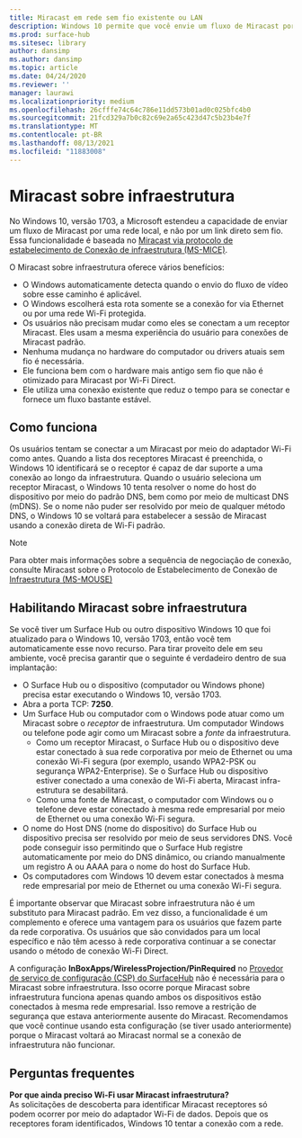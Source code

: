 ```yaml
---
title: Miracast em rede sem fio existente ou LAN
description: Windows 10 permite que você envie um fluxo de Miracast por uma rede local.
ms.prod: surface-hub
ms.sitesec: library
author: dansimp
ms.author: dansimp
ms.topic: article
ms.date: 04/24/2020
ms.reviewer: ''
manager: laurawi
ms.localizationpriority: medium
ms.openlocfilehash: 26cfffe74c64c786e11dd573b01ad0c025bfc4b0
ms.sourcegitcommit: 21fcd329a7b0c82c69e2a65c423d47c5b23b4e7f
ms.translationtype: MT
ms.contentlocale: pt-BR
ms.lasthandoff: 08/13/2021
ms.locfileid: "11883008"
---
```

# <a name="miracast-over-infrastructure"></a>Miracast sobre infraestrutura

No Windows 10, versão 1703, a Microsoft estendeu a capacidade de enviar um fluxo de Miracast por uma rede local, e não por um link direto sem fio. Essa funcionalidade é baseada no [Miracast via protocolo de estabelecimento de Conexão de infraestrutura (MS-MICE)](https://msdn.microsoft.com/library/mt796768.aspx).

O Miracast sobre infraestrutura oferece vários benefícios:

- O Windows automaticamente detecta quando o envio do fluxo de vídeo sobre esse caminho é aplicável.
- O Windows escolherá esta rota somente se a conexão for via Ethernet ou por uma rede Wi-Fi protegida.
- Os usuários não precisam mudar como eles se conectam a um receptor Miracast. Eles usam a mesma experiência do usuário para conexões de Miracast padrão.
- Nenhuma mudança no hardware do computador ou drivers atuais sem fio é necessária.
- Ele funciona bem com o hardware mais antigo sem fio que não é otimizado para Miracast por Wi-Fi Direct.
- Ele utiliza uma conexão existente que reduz o tempo para se conectar e fornece um fluxo bastante estável.


## <a name="how-it-works"></a>Como funciona

Os usuários tentam se conectar a um Miracast por meio do adaptador Wi-Fi como antes. Quando a lista dos receptores Miracast é preenchida, o Windows 10 identificará se o receptor é capaz de dar suporte a uma conexão ao longo da infraestrutura. Quando o usuário seleciona um receptor Miracast, o Windows 10 tenta resolver o nome do host do dispositivo por meio do padrão DNS, bem como por meio de multicast DNS (mDNS). Se o nome não puder ser resolvido por meio de qualquer método DNS, o Windows 10 se voltará para estabelecer a sessão de Miracast usando a conexão direta de Wi-Fi padrão.

> [!NOTE]
> Para obter mais informações sobre a sequência de negociação de conexão, consulte Miracast sobre o Protocolo de Estabelecimento de Conexão de [Infraestrutura (MS-MOUSE)](https://msdn.microsoft.com/library/mt796768.aspx)




## <a name="enabling-miracast-over-infrastructure"></a>Habilitando Miracast sobre infraestrutura 

Se você tiver um Surface Hub ou outro dispositivo Windows 10 que foi atualizado para o Windows 10, versão 1703, então você tem automaticamente esse novo recurso. Para tirar proveito dele em seu ambiente, você precisa garantir que o seguinte é verdadeiro dentro de sua implantação:

- O Surface Hub ou o dispositivo (computador ou Windows phone) precisa estar executando o Windows 10, versão 1703.
- Abra a porta TCP: **7250**.
- Um Surface Hub ou computador com o Windows pode atuar como um Miracast sobre o *receptor* de infraestrutura. Um computador Windows ou telefone pode agir como um Miracast sobre a *fonte* da infraestrutura.
    - Como um receptor Miracast, o Surface Hub ou o dispositivo deve estar conectado à sua rede corporativa por meio de Ethernet ou uma conexão Wi-Fi segura (por exemplo, usando WPA2-PSK ou segurança WPA2-Enterprise). Se o Surface Hub ou dispositivo estiver conectado a uma conexão de Wi-Fi aberta, Miracast infra-estrutura se desabilitará.
    - Como uma fonte de Miracast, o computador com Windows ou o telefone deve estar conectado à mesma rede empresarial por meio de Ethernet ou uma conexão Wi-Fi segura.
- O nome do Host DNS (nome do dispositivo) do Surface Hub ou dispositivo precisa ser resolvido por meio de seus servidores DNS. Você pode conseguir isso permitindo que o Surface Hub registre automaticamente por meio do DNS dinâmico, ou criando manualmente um registro A ou AAAA para o nome do host do Surface Hub. 
- Os computadores com Windows 10 devem estar conectados à mesma rede empresarial por meio de Ethernet ou uma conexão Wi-Fi segura. 


É importante observar que Miracast sobre infraestrutura não é um substituto para Miracast padrão. Em vez disso, a funcionalidade é um complemento e oferece uma vantagem para os usuários que fazem parte da rede corporativa. Os usuários que são convidados para um local específico e não têm acesso à rede corporativa continuar a se conectar usando o método de conexão Wi-Fi Direct.

A configuração **InBoxApps/WirelessProjection/PinRequired** no [Provedor de serviço de configuração (CSP) do SurfaceHub](https://msdn.microsoft.com/windows/hardware/commercialize/customize/mdm/surfacehub-csp) não é necessária para o Miracast sobre infraestrutura. Isso ocorre porque Miracast sobre infraestrutura funciona apenas quando ambos os dispositivos estão conectados à mesma rede empresarial. Isso remove a restrição de segurança que estava anteriormente ausente do Miracast. Recomendamos que você continue usando esta configuração (se tiver usado anteriormente) porque o Miracast voltará ao Miracast normal se a conexão de infraestrutura não funcionar. 

## <a name="faq"></a>Perguntas frequentes
**Por que ainda preciso Wi-Fi usar Miracast infraestrutura?**<br>
As solicitações de descoberta para identificar Miracast receptores só podem ocorrer por meio do adaptador Wi-Fi de dados. Depois que os receptores foram identificados, Windows 10 tentar a conexão com a rede.
